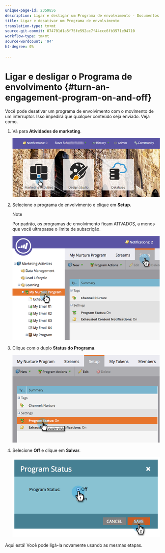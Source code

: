```yaml
---
unique-page-id: 2359856
description: Ligar e desligar um Programa de envolvimento - Documentos do marketing - Documentação do produto
title: Ligar e desativar um Programa de envolvimento
translation-type: tm+mt
source-git-commit: 074701d1a5f75fe592ac7f44cce6fb3571e94710
workflow-type: tm+mt
source-wordcount: '94'
ht-degree: 0%

---
```



# Ligar e desligar o Programa de envolvimento {#turn-an-engagement-program-on-and-off}

Você pode desativar um programa de envolvimento com o movimento de um interruptor. Isso impedirá que qualquer conteúdo seja enviado. Veja como.

1. Vá para **Atividades de marketing**.

   ![](assets/login-marketing-activities.png)

1. Selecione o programa de envolvimento e clique em **Setup**.

   >[!NOTE]
   >
   >Por padrão, os programas de envolvimento ficam ATIVADOS, a menos que você ultrapasse o limite de subscrição.

   ![](assets/image2014-9-15-17-3a14-3a56.png)

1. Clique com o duplo **Status do Programa**.

   ![](assets/image2014-9-15-17-3a14-3a59.png)

1. Selecione **Off** e clique em **Salvar**.

   ![](assets/image2014-9-15-17-3a15-3a2.png)

Aqui está! Você pode ligá-la novamente usando as mesmas etapas.
